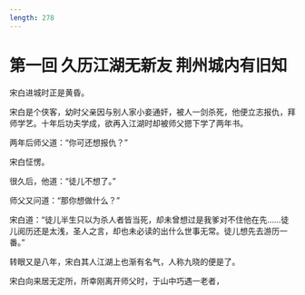 ```yaml
---
length: 278
---
```


# 第一回 久历江湖无新友 荆州城内有旧知

宋白进城时正是黄昏。

宋白是个侠客，幼时父亲因与别人家小妾通奸，被人一剑杀死，他便立志报仇，拜师学艺。十年后功夫学成，欲再入江湖时却被师父摁下学了两年书。

两年后师父道：“你可还想报仇？”

宋白怔愣。

很久后，他道：“徒儿不想了。”

师父又问道：“那你想做什么？”

宋白道：“徒儿半生只以为杀人者皆当死，却未曾想过是我爹对不住他在先……徒儿阅历还是太浅，圣人之言，却也未必读的出什么世事无常。徒儿想先去游历一番。”

转眼又是八年，宋白其人江湖上也渐有名气，人称九晓的便是了。

宋白向来居无定所，所幸刚离开师父时，于山中巧遇一老者，

